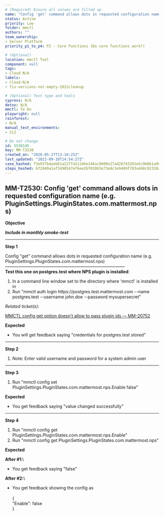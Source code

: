 ```yaml
---
# (Required) Ensure all values are filled up
name: "Config 'get' command allows dots in requested configuration name (e.g. PluginSettings.PluginStates.com.mattermost.nps)"
status: Active
priority: Low
folder: mmctl
authors: ""
team_ownership: 
- Server Platform
priority_p1_to_p4: P2 - Core Functions (Do core functions work?)

# (Optional)
location: mmctl Tool
component: null
tags: 
- Cloud N/A
labels: 
- Cloud-N/A
- fix-versions-not-empty-2022cleanup

# (Optional) Test type and tools
cypress: N/A
detox: N/A
mmctl: To Do
playwright: null
rainforest: 
- N/A
manual_test_environments: 
- CLI

# Do not change
id: 5530145
key: MM-T2530
created_on: "2020-05-27T13:10:25Z"
last_updated: "2022-09-10T14:54:27Z"
case_hashed: f3e937bdaebb1a22ffa51246e146ac9609e27ad26743391e5c9b0b1a90b5af07177dfa20f77de5e2601a9848c5ea2998
steps_hashed: bf2849a1af3490547ef6ee2bf02063e73e8c3e9489f783ad48c92328a2fb1004acba2b516a8967457b98e0144c7f340a
---
```


<!-- (Auto-generated) Based on frontmatter's "key" and "name" -->

## MM-T2530: Config 'get' command allows dots in requested configuration name (e.g. PluginSettings.PluginStates.com.mattermost.nps)

**Objective**

_**Include in monthly smoke-test**_

---

**Step 1**

Config "get" command allows dots in requested configuration name (e.g. PluginSettings.PluginStates.com.mattermost.nps)\
————————————————————————————\
**Test this one on postgres.test where NPS plugin is installed**:

1. In a command line window set to the directory where 'mmctl' is installed in
2. Run "mmctl auth login https\://postgres.test.mattermost.com --name postgres.test --username john.doe --password mysupersecret"

_Related ticket(s):_

[MMCTL config get option doesn't allow to pass plugin ids — MM-20752](https://mattermost.atlassian.net/browse/MM-20752)

**Expected**

- You will get feedback saying "credentials for postgres.test stored"

---

**Step 2**

1. Note: Enter valid username and password for a system admin user

---

**Step 3**

1. Run "mmctl config set PluginSettings.PluginStates.com.mattermost.nps.Enable false"

**Expected**

- You get feedback saying "value changed successfully"

---

**Step 4**

1. Run "mmctl config get PluginSettings.PluginStates.com.mattermost.nps.Enable"
2. Run "mmctl config get PluginSettings.PluginStates.com.mattermost.nps"

**Expected**

**After #1**:\\

- You get feedback saying "false"

**After #2:**\\

- You get feedback showing the config as
  \
  \
  {\
  "Enable": false\
  }
